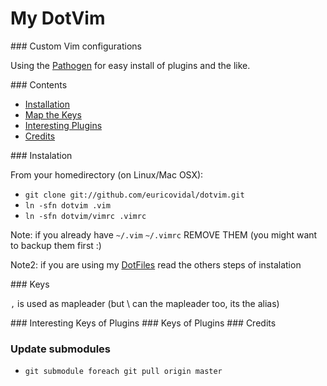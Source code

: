 My DotVim
=========

<a name=my_configs>
### Custom Vim configurations

Using the [Pathogen](https://github.com/tpope/vim-pathogen) for easy install of plugins and the like.

<a name=contents>
### Contents

* [Installation](#installation)
* [Map the Keys](#keys)
* [Interesting Plugins](#interesting)
* [Credits](#credits)

<a name=instalation>
### Instalation

From your homedirectory (on Linux/Mac OSX):

* `git clone git://github.com/euricovidal/dotvim.git`
* `ln -sfn dotvim .vim`
* `ln -sfn dotvim/vimrc .vimrc`

Note: if you already have `~/.vim` `~/.vimrc` REMOVE THEM (you might want to backup them first :)

Note2: if you are using my [DotFiles](https://github.com/euricovidal/dotfiles) read the others steps of instalation

<a name=keys>
### Keys

`,` is used as mapleader (but \ can the mapleader too, its the alias)

<a name=keys_of_pluginr>
### Interesting Keys of Plugins

<a name=interesting>
### Keys of Plugins

<a name=credits>
### Credits

### Update submodules
* `git submodule foreach git pull origin master`
